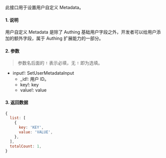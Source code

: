 此接口用于设置用户自定义 Metadata。

#### 1. 说明

用户自定义 Metadata 是除了 Authing 基础用户字段之外，开发者可以给用户添加的额外字段，属于 Authing 扩展能力的一部分。

#### 2. 参数

> 参数名后面的 `!` 表示必填，无 `!` 即为选填。

- input!: SetUserMetadataInput
  - _id!: 用户 ID。 
  - key!: key
  - value!: value

#### 3. 返回数据

```javascript
{
  list: [
    {
      key: 'KEY',
      value: 'VALUE',
    },
  ],
  totalCount: 1,
}
```